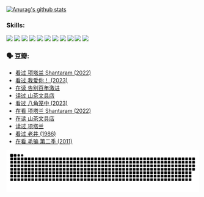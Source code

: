 
[![Anurag's github stats](https://github-readme-stats.vercel.app/api?username=w940853815)](https://github.com/anuraghazra/github-readme-stats)

### Skills:

<code><img height="32" src="https://cdn.jsdelivr.net/npm/simple-icons@v5/icons/python.svg"></code>
<code><img height="32" src="https://cdn.jsdelivr.net/npm/simple-icons@v5/icons/javascript.svg"></code>
<code><img height="32" src="https://cdn.jsdelivr.net/npm/simple-icons@v5/icons/django.svg"></code>
<code><img height="32" src="https://cdn.jsdelivr.net/npm/simple-icons@v5/icons/flask.svg"></code>
<code><img height="32" src="https://cdn.jsdelivr.net/npm/simple-icons@v5/icons/vuetify.svg"></code>
<code><img height="32" src="https://cdn.jsdelivr.net/npm/simple-icons@v5/icons/git.svg"></code>
<code><img height="32" src="https://cdn.jsdelivr.net/npm/simple-icons@v5/icons/docker.svg"></code>
<code><img height="32" src="https://cdn.jsdelivr.net/npm/simple-icons@v5/icons/postgresql.svg"></code>
<code><img height="32" src="https://cdn.jsdelivr.net/npm/simple-icons@v5/icons/elasticsearch.svg"></code>
<code><img height="32" src="https://cdn.jsdelivr.net/npm/simple-icons@v5/icons/macos.svg"></code>
<code><img height="32" src="https://cdn.jsdelivr.net/npm/simple-icons@v5/icons/linux.svg"></code>

### 🗣 豆瓣:

<!-- DOUBAN-ACTIVITIES:START -->
- [看过 项塔兰 Shantaram‎ (2022)](https://www.douban.com/people/136069238/status/4387849946/?_i=96213186)
- [看过 我爱你！‎ (2023)](https://www.douban.com/people/136069238/status/4385556252/?_i=96213187)
- [在读 告别百年激进](https://www.douban.com/people/136069238/status/4374953075/?_i=96213187)
- [读过 山茶文具店](https://www.douban.com/people/136069238/status/4374952154/?_i=96213187)
- [看过 八角笼中‎ (2023)](https://www.douban.com/people/136069238/status/4367541707/?_i=96213187)
- [在看 项塔兰 Shantaram‎ (2022)](https://www.douban.com/people/136069238/status/4365497032/?_i=96213187)
- [在读 山茶文具店](https://www.douban.com/people/136069238/status/4364620725/?_i=96213187)
- [读过 项塔兰](https://www.douban.com/people/136069238/status/4364620288/?_i=96213187)
- [看过 老井‎ (1986)](https://www.douban.com/people/136069238/status/4362366672/?_i=96213187)
- [在看 毛骗 第二季‎ (2011)](https://www.douban.com/people/136069238/status/4355752869/?_i=96213187)
<!-- DOUBAN-ACTIVITIES:END -->


![Snake animation](https://raw.githubusercontent.com/w940853815/w940853815/output/github-contribution-grid-snake.svg)

<!--
**w940853815/w940853815** is a ✨ _special_ ✨ repository because its `README.md` (this file) appears on your GitHub profile.

Here are some ideas to get you started:

- 🔭 I’m currently working on ...
- 🌱 I’m currently learning ...
- 👯 I’m looking to collaborate on ...
- 🤔 I’m looking for help with ...
- 💬 Ask me about ...
- 📫 How to reach me: ...
- 😄 Pronouns: ...
- ⚡ Fun fact: ...
-->
